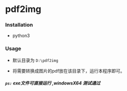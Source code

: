 # pdf2img

### Installation

 - python3




### Usage


 - 默认目录为 `D:\pdf2img` 

 - 将需要转换成图片的pdf放在该目录下，运行本程序即可。



##### `ps:` exe文件可直接运行 ,windowsX64 测试通过

